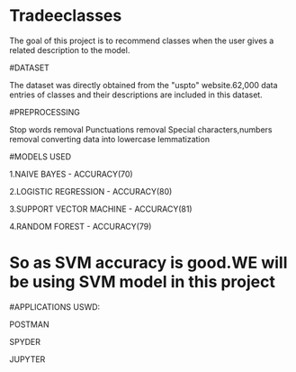 # Tradeeclasses
The goal of this project is to recommend classes when the user gives a related description to the model.

#DATASET 

The dataset was directly obtained from the "uspto" website.62,000 data entries of classes and their descriptions are included in this dataset.

#PREPROCESSING 

Stop words removal 
Punctuations removal 
Special characters,numbers removal 
converting data into lowercase
lemmatization

#MODELS USED 

1.NAIVE BAYES - ACCURACY(70) 

2.LOGISTIC REGRESSION -  ACCURACY(80) 

3.SUPPORT VECTOR MACHINE -  ACCURACY(81) 

4.RANDOM FOREST -  ACCURACY(79) 

# So as SVM accuracy is good.WE will be using SVM model in this project
#APPLICATIONS USWD:

POSTMAN 

SPYDER 

JUPYTER

